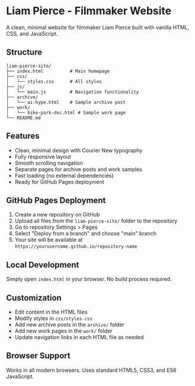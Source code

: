 # Liam Pierce - Filmmaker Website

A clean, minimal website for filmmaker Liam Pierce built with vanilla HTML, CSS, and JavaScript.

## Structure

```
liam-pierce-site/
├── index.html          # Main homepage
├── css/
│   └── styles.css      # All styles
├── js/
│   └── main.js         # Navigation functionality
├── archive/
│   └── ai-hype.html    # Sample archive post
├── work/
│   └── bike-park-doc.html # Sample work page
└── README.md
```

## Features

- Clean, minimal design with Courier New typography
- Fully responsive layout
- Smooth scrolling navigation
- Separate pages for archive posts and work samples
- Fast loading (no external dependencies)
- Ready for GitHub Pages deployment

## GitHub Pages Deployment

1. Create a new repository on GitHub
2. Upload all files from the `liam-pierce-site/` folder to the repository
3. Go to repository Settings > Pages
4. Select "Deploy from a branch" and choose "main" branch
5. Your site will be available at `https://yourusername.github.io/repository-name`

## Local Development

Simply open `index.html` in your browser. No build process required.

## Customization

- Edit content in the HTML files
- Modify styles in `css/styles.css`
- Add new archive posts in the `archive/` folder
- Add new work pages in the `work/` folder
- Update navigation links in each HTML file as needed

## Browser Support

Works in all modern browsers. Uses standard HTML5, CSS3, and ES6 JavaScript. 